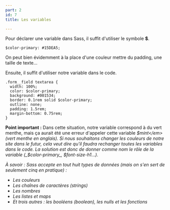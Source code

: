 ```yaml
---
part: 2
id: 7
title: Les variables

---
```

Pour déclarer une variable dans Sass, il suffit d'utiliser le symbole **$**.

    $color-primary: #15DEA5;

On peut bien évidemment à la place d'une couleur mettre du padding, une taille de texte...

Ensuite, il suffit d'utiliser notre variable dans le code.

    .form__field textarea {
      width: 100%;
      color: $color-primary;
      background: #001534;
      border: 0.1rem solid $color-primary;
      outline: none;
      padding: 1.5rem;
      margin-bottom: 0.75rem;
    }

**Point important :** Dans cette situation, notre variable correspond à du vert menthe, mais ça aurait été une erreur d'appeler cette variable <em>$mint</em> (vert menthe en anglais). Si nous souhaitons changer les couleurs de notre site dans le futur, cela veut dire qu'il faudra rechanger toutes les variables dans le code. La solution est donc de donner comme nom le rôle de la variable (_$color-primary_, _$font-size-h1_...).

À savoir : Sass accepte en tout huit types de données (mais on s'en sert de seulement cinq en pratique) :

* Les couleurs
* Les chaînes de caractères (strings)
* Les nombres
* Les listes et maps
* Et trois autres : les booléens (boolean), les nulls et les fonctions